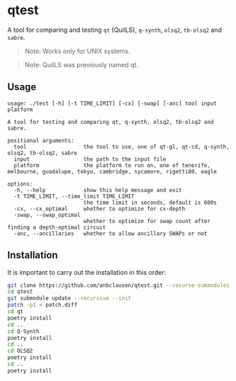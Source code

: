 # qtest

A tool for comparing and testing `qt` (QuilLS), `q-synth`, `olsq2`, `tb-olsq2` and `sabre`.

> Note: Works only for UNIX systems.

> Note: QuilLS was previously named qt.

## Usage

```text
usage: ./test [-h] [-t TIME_LIMIT] [-cx] [-swap] [-anc] tool input platform

A tool for testing and comparing qt, q-synth, olsq2, tb-olsq2 and sabre.

positional arguments:
  tool                  the tool to use, one of qt-gl, qt-cd, q-synth, olsq2, tb-olsq2, sabre
  input                 the path to the input file
  platform              the platform to run on, one of tenerife, melbourne, guadalupe, tokyo, cambridge, sycamore, rigetti80, eagle

options:
  -h, --help            show this help message and exit
  -t TIME_LIMIT, --time_limit TIME_LIMIT
                        the time limit in seconds, default is 600s
  -cx, --cx_optimal     whether to optimize for cx-depth
  -swap, --swap_optimal
                        whether to optimize for swap count after finding a depth-optimal circuit
  -anc, --ancillaries   whether to allow ancillary SWAPs or not
```

## Installation

It is important to carry out the installation in this order:

```bash
git clone https://github.com/anbclausen/qtest.git --recurse-submodules
cd qtest
git submodule update --recursive --init 
patch -p1 < patch.diff
cd qt
poetry install
cd ..
cd Q-Synth
poetry install
cd ..
cd OLSQ2
poetry install
cd ..
poetry install
```
